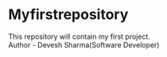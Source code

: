 # Myfirstrepository
This repository will contain my first project.
<br>
Author - Devesh Sharma(Software Developer)
